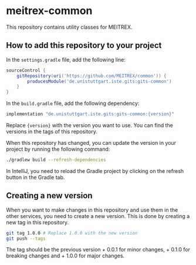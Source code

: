 # meitrex-common

This repository contains utility classes for MEITREX.

## How to add this repository to your project

In the `settings.gradle` file, add the following line:

```groovy
sourceControl {
    gitRepository(uri('https://github.com/MEITREX/common')) {
        producesModule('de.unistuttgart.iste.gits:gits-common')
    }
}
```

In the `build.gradle` file, add the following dependency:

```groovy
implementation "de.unistuttgart.iste.gits:gits-common:{version}"
```
Replace `{version}` with the version you want to use. 
You can find the versions in the tags of this repository.

When this repository has changed, you can update the version in your project by running the following command:

```bash
./gradlew build --refresh-dependencies
```

In IntelliJ, you need to reload the Gradle project by clicking on the refresh button in the Gradle tab.

## Creating a new version

When you want to make changes in this repository and use them in the other services, you need to create a new version.
This is done by creating a new tag in this repository.

```bash
git tag 1.0.0 # Replace 1.0.0 with the new version
git push --tags
```

The tag should be the previous version + 0.0.1 for minor changes, + 0.1.0 for breaking changes and + 1.0.0 for major changes.

